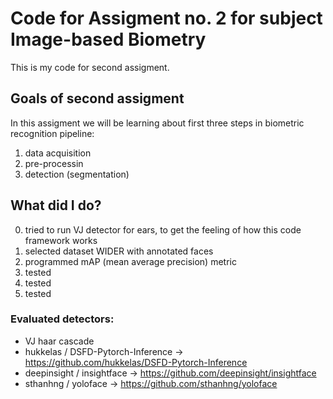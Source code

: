 # Code for Assigment no. 2 for subject Image-based Biometry

This is my code for second assigment.

## Goals of second assigment
In this assigment we will be learning about first three steps in biometric recognition pipeline:
1. data acquisition
2. pre-processin
3. detection (segmentation)


## What did I do?

0. tried to run VJ detector for ears, to get the feeling of how this code framework works
1. selected dataset WIDER with annotated faces
2. programmed mAP (mean average precision) metric
3. tested 
4. tested 
5. tested 

### Evaluated detectors:
- VJ haar cascade
- hukkelas / DSFD-Pytorch-Inference -> https://github.com/hukkelas/DSFD-Pytorch-Inference
- deepinsight / insightface -> https://github.com/deepinsight/insightface
- sthanhng / yoloface -> https://github.com/sthanhng/yoloface

